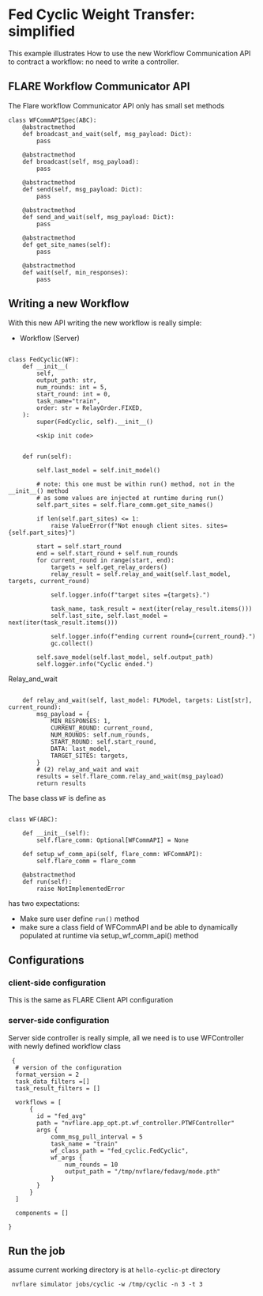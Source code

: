 # Fed Cyclic Weight Transfer: simplified

This example illustrates  How to use the new Workflow Communication API to contract a workflow: no need to write a controller.  

## FLARE Workflow Communicator API

The Flare workflow Communicator API only has small set methods

```
class WFCommAPISpec(ABC):
    @abstractmethod
    def broadcast_and_wait(self, msg_payload: Dict):
        pass

    @abstractmethod
    def broadcast(self, msg_payload):
        pass

    @abstractmethod
    def send(self, msg_payload: Dict):
        pass

    @abstractmethod
    def send_and_wait(self, msg_payload: Dict):
        pass

    @abstractmethod
    def get_site_names(self):
        pass

    @abstractmethod
    def wait(self, min_responses):
        pass
```


## Writing a new Workflow

With this new API writing the new workflow is really simple: 

* Workflow (Server)

```

class FedCyclic(WF):
    def __init__(
        self,
        output_path: str,
        num_rounds: int = 5,
        start_round: int = 0,
        task_name="train",
        order: str = RelayOrder.FIXED,
    ):
        super(FedCyclic, self).__init__()
        
        <skip init code>

 
    def run(self):

        self.last_model = self.init_model()

        # note: this one must be within run() method, not in the __init__() method
        # as some values are injected at runtime during run()
        self.part_sites = self.flare_comm.get_site_names()

        if len(self.part_sites) <= 1:
            raise ValueError(f"Not enough client sites. sites={self.part_sites}")

        start = self.start_round
        end = self.start_round + self.num_rounds
        for current_round in range(start, end):
            targets = self.get_relay_orders()
            relay_result = self.relay_and_wait(self.last_model, targets, current_round)

            self.logger.info(f"target sites ={targets}.")

            task_name, task_result = next(iter(relay_result.items()))
            self.last_site, self.last_model = next(iter(task_result.items()))

            self.logger.info(f"ending current round={current_round}.")
            gc.collect()

        self.save_model(self.last_model, self.output_path)
        self.logger.info("Cyclic ended.")

```

Relay_and_wait 

```

    def relay_and_wait(self, last_model: FLModel, targets: List[str], current_round):
        msg_payload = {
            MIN_RESPONSES: 1,
            CURRENT_ROUND: current_round,
            NUM_ROUNDS: self.num_rounds,
            START_ROUND: self.start_round,
            DATA: last_model,
            TARGET_SITES: targets,
        }
        # (2) relay_and_wait and wait
        results = self.flare_comm.relay_and_wait(msg_payload)
        return results
```

The base class ```WF``` is define as

```

class WF(ABC):

    def __init__(self):
        self.flare_comm: Optional[WFCommAPI] = None

    def setup_wf_comm_api(self, flare_comm: WFCommAPI):
        self.flare_comm = flare_comm

    @abstractmethod
    def run(self):
        raise NotImplementedError

```
has two expectations: 
* Make sure user define ```run()``` method
* make sure a class field of WFCommAPI and be able to dynamically populated at runtime
via setup_wf_comm_api() method
 
## Configurations

### client-side configuration

This is the same as FLARE Client API configuration

### server-side configuration

  Server side controller is really simple, all we need is to use WFController with newly defined workflow class


```
 {
  # version of the configuration
  format_version = 2
  task_data_filters =[]
  task_result_filters = []

  workflows = [
      {
        id = "fed_avg"
        path = "nvflare.app_opt.pt.wf_controller.PTWFController"
        args {
            comm_msg_pull_interval = 5
            task_name = "train"
            wf_class_path = "fed_cyclic.FedCyclic",
            wf_args {
                num_rounds = 10
                output_path = "/tmp/nvflare/fedavg/mode.pth"
            }
        }
      }
  ]

  components = []

}

```


## Run the job

assume current working directory is at ```hello-cyclic-pt``` directory 

```
 nvflare simulator jobs/cyclic -w /tmp/cyclic -n 3 -t 3

```
